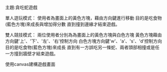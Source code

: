 主題:貪吃蛇遊戲

單人遊玩模式：
使用者為畫面上的黃色方塊，藉由方向鍵進行移動
目的是吃食物(藍色方塊)來成長與增加得分數
直到撞到邊緣才結束遊戲。

雙人競技模式：
兩位使用者分別為為畫面上的黃色方塊與白色方塊
黃色方塊藉由方向鍵'上'、'下'、'左'、'右'控制方向
白色方塊方向鍵'w'、'a'、's'、'd'控制方向
目的是吃食物(藍色方塊)來成長
直到有一方誤吃另一條蛇、兩者頭部相撞或是任一方撞到牆壁才結束遊戲。


使用canvas建構遊戲畫面
